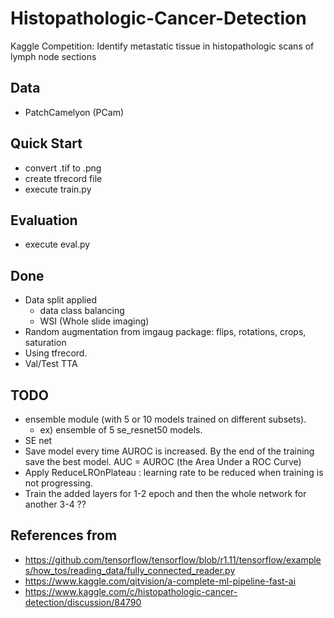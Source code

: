 # Histopathologic-Cancer-Detection
Kaggle Competition: Identify metastatic tissue in histopathologic scans of lymph node sections

## Data
- PatchCamelyon (PCam)

## Quick Start
- convert .tif to .png
- create tfrecord file
- execute train.py

## Evaluation
- execute eval.py

## Done
- Data split applied
  - data class balancing
  - WSI (Whole slide imaging)
- Random augmentation from imgaug package: flips, rotations, crops, saturation
- Using tfrecord.
- Val/Test TTA

## TODO 
- ensemble module (with 5 or 10 models trained on different subsets).
  - ex) ensemble of 5 se_resnet50 models.
- SE net
- Save model every time AUROC is increased. By the end of the training save the best model.
  AUC = AUROC (the Area Under a ROC Curve)
- Apply ReduceLROnPlateau
    : learning rate to be reduced when training is not progressing.
- Train the added layers for 1-2 epoch and then the whole network for another 3-4 ??

## References from
- https://github.com/tensorflow/tensorflow/blob/r1.11/tensorflow/examples/how_tos/reading_data/fully_connected_reader.py
- https://www.kaggle.com/qitvision/a-complete-ml-pipeline-fast-ai
- https://www.kaggle.com/c/histopathologic-cancer-detection/discussion/84790
